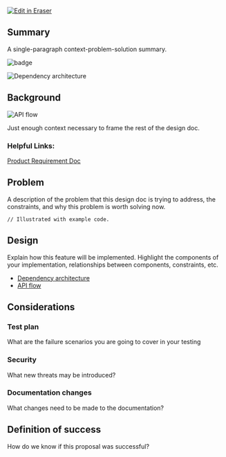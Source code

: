 <a target="_blank" href="https://app.eraser.io/workspace/yu9IaQVeVM1DgPmNAjJv" id="edit-in-eraser-github-link"><img alt="Edit in Eraser" src="https://firebasestorage.googleapis.com/v0/b/second-petal-295822.appspot.com/o/images%2Fgithub%2FOpen%20in%20Eraser.svg?alt=media&amp;token=968381c8-a7e7-472a-8ed6-4a6626da5501"></a>
## Summary
A single-paragraph context-problem-solution summary. 

![badge](https://img.shields.io/badge/left-right-f39f37)

![Dependency architecture](https://firebasestorage.googleapis.com/v0/b/second-petal-295822.appspot.com/o/images%2Fworkspaces%2Fyu9IaQVeVM1DgPmNAjJv%2F6Y8ipkSGysYEOouh2Gc8X92DiLF3%2F---figure---IaTyU804lx1lHlcE9YNlm---figure---tKYpRXznSZfoNShcHZQ4vw.svg?alt=media&token=fa9a7d51-497f-407b-9e2f-408791d87c79 "Dependency architecture")

## Background


![API flow](https://firebasestorage.googleapis.com/v0/b/second-petal-295822.appspot.com/o/images%2Fworkspaces%2Fyu9IaQVeVM1DgPmNAjJv%2F6Y8ipkSGysYEOouh2Gc8X92DiLF3%2F---figure---197sPpwQMFlJyMZEAjSmK---figure---qdl5hxn3f-PTmUk1XX-FQw.svg?alt=media&token=61dc3316-14fd-476e-9fb5-b4b97e3c129d "API flow")

Just enough context necessary to frame the rest of the design doc.

### Helpful Links:
 [﻿Product Requirement Doc](https://app.eraser.io/workspace/h0AYLgD9nE5Ji53jezu2) 

## Problem
A description of the problem that this design doc is trying to address, the constraints, and why this problem is worth solving now.

```
// Illustrated with example code.
```
## Design
Explain how this feature will be implemented. Highlight the components of your implementation, relationships between components, constraints, etc.

- [﻿Dependency architecture](https://app.eraser.io/workspace/yu9IaQVeVM1DgPmNAjJv?elements=6hvhN1xwXkHu2Rm69T6c6A) 
- [﻿API flow](https://app.eraser.io/workspace/yu9IaQVeVM1DgPmNAjJv?elements=-AZHX9XmvYVCsNnTkYPJFg) 
## Considerations
### Test plan
What are the failure scenarios you are going to cover in your testing

### Security
What new threats may be introduced?

### Documentation changes
What changes need to be made to the documentation?

## Definition of success
How do we know if this proposal was successful?


<!--- Eraser file: https://app.eraser.io/workspace/yu9IaQVeVM1DgPmNAjJv --->

